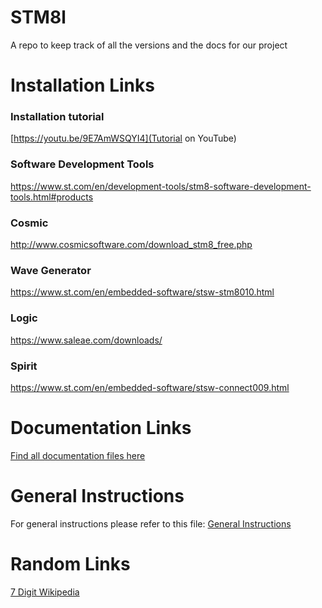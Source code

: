 
# STM8l
A repo to keep track of all the versions and the docs for our project

# Installation Links

### Installation tutorial

[https://youtu.be/9E7AmWSQYI4](Tutorial on YouTube)

### Software Development Tools

https://www.st.com/en/development-tools/stm8-software-development-tools.html#products

### Cosmic

http://www.cosmicsoftware.com/download_stm8_free.php

### Wave Generator

https://www.st.com/en/embedded-software/stsw-stm8010.html

### Logic

https://www.saleae.com/downloads/

### Spirit

https://www.st.com/en/embedded-software/stsw-connect009.html

# Documentation Links

[Find all documentation files here](./Docs)

# General Instructions

For general instructions please refer to this file:
[General Instructions](https://github.com/katistix/STM8l/blob/main/Personal%20Docs/General%20Instrunctions.md)

# Random Links

[7 Digit Wikipedia](https://en.wikipedia.org/wiki/Seven-segment_display_character_representations)
